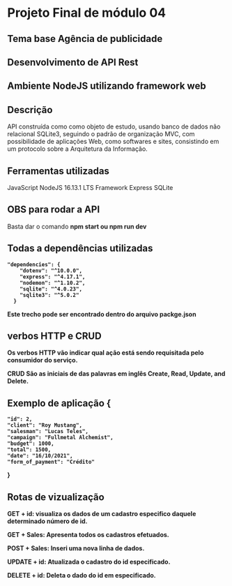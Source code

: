 # Projeto Final de módulo 04 
## Tema base Agência de publicidade

## Desenvolvimento de API Rest
## Ambiente NodeJS utilizando framework web

## Descrição
API construída como como objeto de estudo, usando banco de dados não relacional SQLite3, seguindo o padrão de organização MVC, com possibilidade de aplicações Web, como softwares e sites, consistindo em um protocolo sobre a Arquitetura da Informação. 

## Ferramentas utilizadas
JavaScript
NodeJS 16.13.1 LTS
Framework Express
SQLite

## OBS para rodar a API
Basta dar o comando <b>npm start <b> ou <b>npm run dev<b>

## Todas a dependências utilizadas
```
"dependencies": {
    "dotenv": "^10.0.0",
    "express": "^4.17.1",
    "nodemon": "^1.10.2",
    "sqlite": "^4.0.23",
    "sqlite3": "^5.0.2"
  }
  ```
  Este trecho pode ser encontrado dentro do arquivo <b>packge.json<b>

## verbos HTTP e CRUD
Os <b>verbos HTTP<b> vão indicar qual ação está sendo requisitada pelo consumidor do serviço.

<b>CRUD<b>
São as iniciais de das palavras em inglês Create, Read, Update, and Delete.

## Exemplo de aplicação {
    "id": 2,
    "client": "Roy Mustang",
    "salesman": "Lucas Teles",
    "campaign": "Fullmetal Alchemist",
    "budget": 1000,
    "total": 1500,
    "date": "16/10/2021",
    "form_of_payment": "Crédito"
  }
## Rotas de vizualização

GET + id: visualiza os dados de um cadastro especifico daquele determinado número de id.

GET + Sales: Apresenta todos os cadastros efetuados.

POST + Sales: Inseri uma nova linha de dados.

UPDATE + id: Atualizada o cadastro do id especificado.

DELETE + id: Deleta o dado do id em especificado.

